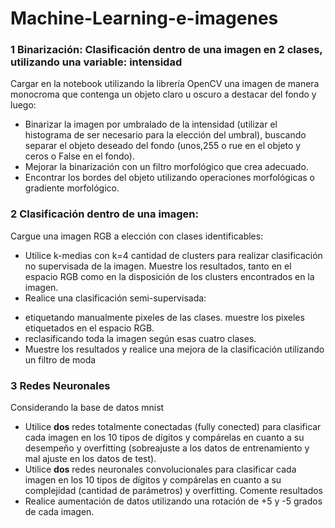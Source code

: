# Machine-Learning-e-imagenes

### 1 Binarización: Clasificación dentro de una imagen en 2 clases, utilizando una variable: intensidad

Cargar en la notebook utilizando la librería OpenCV una imagen de manera monocroma que contenga un objeto claro u oscuro a destacar del fondo y luego:

* Binarizar la imagen por umbralado de la intensidad (utilizar el histograma de ser necesario para la elección del umbral), buscando separar el objeto deseado del fondo (unos,255 o rue en el objeto y ceros o False en el fondo).
* Mejorar la binarización con un filtro morfológico que crea adecuado.
* Encontrar los bordes del objeto utilizando operaciones morfológicas o gradiente morfológico.

### 2 Clasificación dentro de una imagen:

Cargue una imagen RGB a elección con clases identificables:

* Utilice k-medias con k=4 cantidad de clusters para realizar clasificación no supervisada de la imagen. Muestre los resultados, tanto en el espacio RGB como en la disposición de los clusters encontrados en la imagen.
* Realice una clasificación semi-supervisada: 
 - etiquetando manualmente pixeles de las clases. muestre los pixeles etiquetados en el espacio RGB. 
 - reclasificando toda la imagen según esas cuatro clases.
 - Muestre los resultados y realice una mejora de la clasificación utilizando un filtro de moda


### 3 Redes Neuronales
Considerando la base de datos mnist
* Utilice **dos** redes totalmente conectadas (fully conected) para clasificar cada imagen en los 10 tipos de dígitos y compárelas en cuanto a su desempeño y overfitting (sobreajuste a los datos de entrenamiento y mal ajuste en los datos de test).
* Utilice **dos** redes neuronales convolucionales para clasificar cada imagen en los 10 tipos de dígitos y compárelas en cuanto a su complejidad (cantidad de parámetros) y overfitting. Comente resultados
* Realice aumentación de datos utilizando una rotación de +5 y -5 grados de cada imagen.
